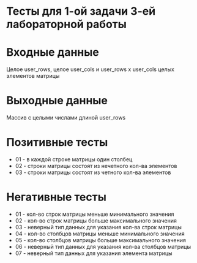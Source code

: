 # Тесты для 1-ой задачи 3-ей лабораторной работы

# Входные данные

Целое user_rows, целое user_cols и user_rows x user_cols целых элементов матрицы

# Выходные данные

Массив с целыми числами длиной user_rows

# Позитивные тесты

- 01 - в каждой строке матрицы один столбец
- 02 - строки матрицы состоят из нечетного кол-ва элементов
- 03 - строки матрицы состоят из четного кол-ва элементов

# Негативные тесты

- 01 - кол-во строк матрицы меньше минимального значения
- 02 - кол-во строк матрицы больше максимального значения
- 03 - неверный тип данных для указания кол-ва строк матрицы
- 04 - кол-во столбцов матрицы меньше минимального значения
- 05 - кол-во столбцов матрицы больше максимального значения
- 06 - неверный тип данных для указания кол-ва столбцов матрицы
- 07 - неверный тип данных для указания элемента матрицы
